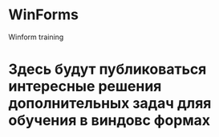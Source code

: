 # WinForms
 Winform training
# Здесь будут публиковаться интересные решения дополнительных задач дляя обучения в виндовс формах
<div id="header" align="center">
  <src="https://github.com/mortvvnutri/WinForms/blob/main/DZ_1/README.md" width="100"/>
</div>
